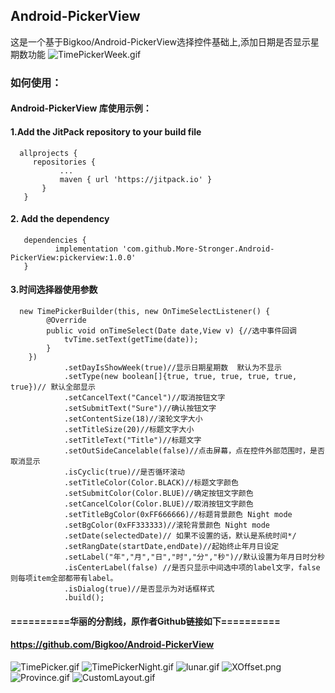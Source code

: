 
## Android-PickerView

   这是一个基于Bigkoo/Android-PickerView选择控件基础上,添加日期是否显示星期数功能
   ![TimePickerWeek.gif](https://github.com/More-Stronger/Android-PickerView/blob/master/preview/timepicker_week.gif)
   
### **如何使用：**

#### Android-PickerView 库使用示例：

#### 1.Add the JitPack repository to your build file
      allprojects {
         repositories {
			   ...
			   maven { url 'https://jitpack.io' }
		   }
	   }
      
#### 2. Add the dependency
	   dependencies {
	          implementation 'com.github.More-Stronger.Android-PickerView:pickerview:1.0.0'
	   }
      
#### 3.时间选择器使用参数
      new TimePickerBuilder(this, new OnTimeSelectListener() {
            @Override
            public void onTimeSelect(Date date,View v) {//选中事件回调
                tvTime.setText(getTime(date));
            }
        })
                .setDayIsShowWeek(true)//显示日期星期数  默认为不显示
                .setType(new boolean[]{true, true, true, true, true, true})// 默认全部显示          
                .setCancelText("Cancel")//取消按钮文字
                .setSubmitText("Sure")//确认按钮文字
                .setContentSize(18)//滚轮文字大小
                .setTitleSize(20)//标题文字大小
                .setTitleText("Title")//标题文字
                .setOutSideCancelable(false)//点击屏幕，点在控件外部范围时，是否取消显示
                .isCyclic(true)//是否循环滚动
                .setTitleColor(Color.BLACK)//标题文字颜色
                .setSubmitColor(Color.BLUE)//确定按钮文字颜色
                .setCancelColor(Color.BLUE)//取消按钮文字颜色
                .setTitleBgColor(0xFF666666)//标题背景颜色 Night mode
                .setBgColor(0xFF333333)//滚轮背景颜色 Night mode
                .setDate(selectedDate)// 如果不设置的话，默认是系统时间*/
                .setRangDate(startDate,endDate)//起始终止年月日设定
                .setLabel("年","月","日","时","分","秒")//默认设置为年月日时分秒
                .isCenterLabel(false) //是否只显示中间选中项的label文字，false则每项item全部都带有label。
                .isDialog(true)//是否显示为对话框样式
                .build();
                
		
#### ==========华丽的分割线，原作者Github链接如下==========
#### https://github.com/Bigkoo/Android-PickerView

![TimePicker.gif](https://github.com/More-Stronger/Android-PickerView/blob/master/preview/timepicker.gif)
![TimePickerNight.gif](https://github.com/More-Stronger/Android-PickerView/blob/master/preview/timepicker_night.gif)
![lunar.gif](https://github.com/More-Stronger/Android-PickerView/blob/master/preview/lunar.gif)
![XOffset.png](https://github.com/More-Stronger/Android-PickerView/blob/master/preview/Screen%20Shot%202017-11-09%20at%204.25.02%20PM.png)
![Province.gif](https://github.com/More-Stronger/Android-PickerView/blob/master/preview/JsonData.gif)
![CustomLayout.gif](https://github.com/More-Stronger/Android-PickerView/blob/master/preview/CustomLayout.gif)

